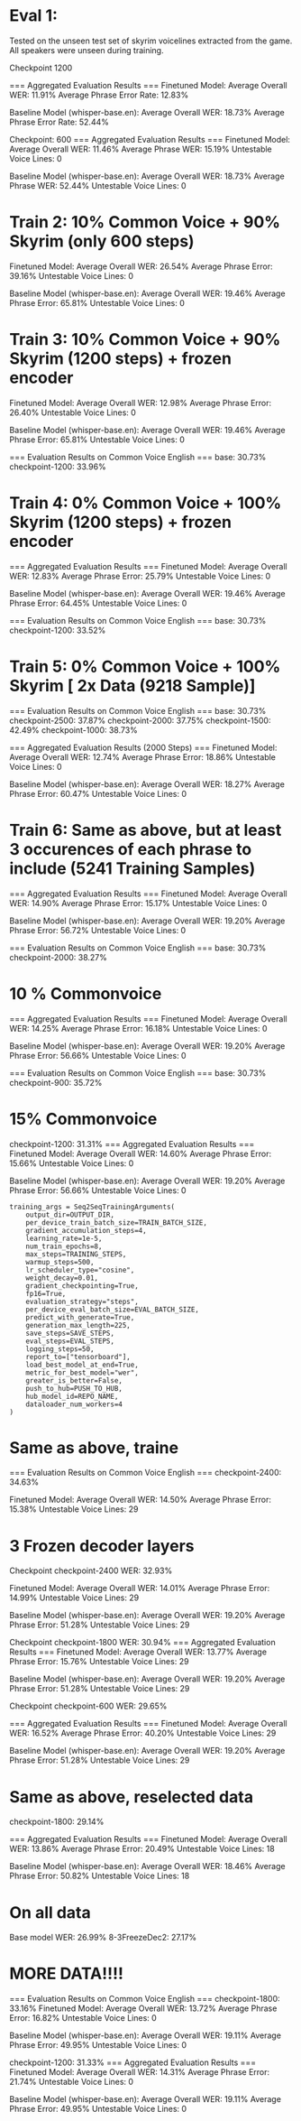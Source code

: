 # Eval 1: 

Tested on the unseen test set of skyrim voicelines extracted from the game. All speakers were unseen during training.

Checkpoint 1200

=== Aggregated Evaluation Results ===
Finetuned Model:
  Average Overall WER: 11.91%
  Average Phrase Error Rate: 12.83%

Baseline Model (whisper-base.en):
  Average Overall WER: 18.73%
  Average Phrase Error Rate: 52.44%

Checkpoint: 600
=== Aggregated Evaluation Results ===
Finetuned Model:
  Average Overall WER: 11.46%
  Average Phrase WER: 15.19%
  Untestable Voice Lines: 0

Baseline Model (whisper-base.en):
  Average Overall WER: 18.73%
  Average Phrase WER: 52.44%
  Untestable Voice Lines: 0

# Train 2: 10% Common Voice + 90% Skyrim (only 600 steps)

Finetuned Model:
  Average Overall WER: 26.54%
  Average Phrase Error: 39.16%
  Untestable Voice Lines: 0

Baseline Model (whisper-base.en):
  Average Overall WER: 19.46%
  Average Phrase Error: 65.81%
  Untestable Voice Lines: 0

# Train 3: 10% Common Voice + 90% Skyrim (1200 steps) + frozen encoder

Finetuned Model:
  Average Overall WER: 12.98%
  Average Phrase Error: 26.40%
  Untestable Voice Lines: 0

Baseline Model (whisper-base.en):
  Average Overall WER: 19.46%
  Average Phrase Error: 65.81%
  Untestable Voice Lines: 0

=== Evaluation Results on Common Voice English ===
base: 30.73%
checkpoint-1200: 33.96%

# Train 4: 0% Common Voice + 100% Skyrim (1200 steps) + frozen encoder


=== Aggregated Evaluation Results ===
Finetuned Model:
  Average Overall WER: 12.83%
  Average Phrase Error: 25.79%
  Untestable Voice Lines: 0

Baseline Model (whisper-base.en):
  Average Overall WER: 19.46%
  Average Phrase Error: 64.45%
  Untestable Voice Lines: 0

=== Evaluation Results on Common Voice English ===
base: 30.73%
checkpoint-1200: 33.52%

# Train 5: 0% Common Voice + 100% Skyrim [ 2x Data (9218 Sample)]
=== Evaluation Results on Common Voice English ===
base: 30.73%
checkpoint-2500: 37.87%
checkpoint-2000: 37.75%
checkpoint-1500: 42.49%
checkpoint-1000: 38.73%

=== Aggregated Evaluation Results (2000 Steps) ===
Finetuned Model:
  Average Overall WER: 12.74%
  Average Phrase Error: 18.86%
  Untestable Voice Lines: 0

Baseline Model (whisper-base.en):
  Average Overall WER: 18.27%
  Average Phrase Error: 60.47%
  Untestable Voice Lines: 0

# Train 6: Same as above, but at least 3 occurences of each phrase to include (5241 Training Samples)

=== Aggregated Evaluation Results ===
Finetuned Model:
  Average Overall WER: 14.90%
  Average Phrase Error: 15.17%
  Untestable Voice Lines: 0

Baseline Model (whisper-base.en):
  Average Overall WER: 19.20%
  Average Phrase Error: 56.72%
  Untestable Voice Lines: 0

=== Evaluation Results on Common Voice English ===
base: 30.73%
checkpoint-2000: 38.27%

# 10 % Commonvoice
=== Aggregated Evaluation Results ===
Finetuned Model:
  Average Overall WER: 14.25%
  Average Phrase Error: 16.18%
  Untestable Voice Lines: 0

Baseline Model (whisper-base.en):
  Average Overall WER: 19.20%
  Average Phrase Error: 56.66%
  Untestable Voice Lines: 0

=== Evaluation Results on Common Voice English ===
base: 30.73%
checkpoint-900: 35.72%

# 15% Commonvoice
checkpoint-1200: 31.31%
=== Aggregated Evaluation Results ===
Finetuned Model:
  Average Overall WER: 14.60%
  Average Phrase Error: 15.66%
  Untestable Voice Lines: 0

Baseline Model (whisper-base.en):
  Average Overall WER: 19.20%
  Average Phrase Error: 56.66%
  Untestable Voice Lines: 0
  
    training_args = Seq2SeqTrainingArguments(
        output_dir=OUTPUT_DIR,
        per_device_train_batch_size=TRAIN_BATCH_SIZE,
        gradient_accumulation_steps=4,
        learning_rate=1e-5,
        num_train_epochs=8,
        max_steps=TRAINING_STEPS,
        warmup_steps=500,
        lr_scheduler_type="cosine",
        weight_decay=0.01,
        gradient_checkpointing=True,
        fp16=True,
        evaluation_strategy="steps",
        per_device_eval_batch_size=EVAL_BATCH_SIZE,
        predict_with_generate=True,
        generation_max_length=225,
        save_steps=SAVE_STEPS,
        eval_steps=EVAL_STEPS,
        logging_steps=50,
        report_to=["tensorboard"],
        load_best_model_at_end=True,
        metric_for_best_model="wer",
        greater_is_better=False,
        push_to_hub=PUSH_TO_HUB,
        hub_model_id=REPO_NAME,
        dataloader_num_workers=4
    )

# Same as above, traine
=== Evaluation Results on Common Voice English ===
checkpoint-2400: 34.63%

Finetuned Model:
  Average Overall WER: 14.50%
  Average Phrase Error: 15.38%
  Untestable Voice Lines: 29

# 3 Frozen decoder layers 
Checkpoint checkpoint-2400 WER: 32.93%

Finetuned Model:
  Average Overall WER: 14.01%
  Average Phrase Error: 14.99%
  Untestable Voice Lines: 29

Baseline Model (whisper-base.en):
  Average Overall WER: 19.20%
  Average Phrase Error: 51.28%
  Untestable Voice Lines: 29


Checkpoint checkpoint-1800 WER: 30.94%
=== Aggregated Evaluation Results ===
Finetuned Model:
  Average Overall WER: 13.77%
  Average Phrase Error: 15.76%
  Untestable Voice Lines: 29

Baseline Model (whisper-base.en):
  Average Overall WER: 19.20%
  Average Phrase Error: 51.28%
  Untestable Voice Lines: 29

Checkpoint checkpoint-600 WER: 29.65%

=== Aggregated Evaluation Results ===
Finetuned Model:
  Average Overall WER: 16.52%
  Average Phrase Error: 40.20%
  Untestable Voice Lines: 29

Baseline Model (whisper-base.en):
  Average Overall WER: 19.20%
  Average Phrase Error: 51.28%
  Untestable Voice Lines: 29

# Same as above, reselected data
checkpoint-1800: 29.14%

=== Aggregated Evaluation Results ===
Finetuned Model:
  Average Overall WER: 13.86%
  Average Phrase Error: 20.49%
  Untestable Voice Lines: 18

Baseline Model (whisper-base.en):
  Average Overall WER: 18.46%
  Average Phrase Error: 50.82%
  Untestable Voice Lines: 18

# On all data
Base model WER: 26.99%
8-3FreezeDec2: 27.17%

# MORE DATA!!!!
=== Evaluation Results on Common Voice English ===
checkpoint-1800: 33.16%
Finetuned Model:
  Average Overall WER: 13.72%
  Average Phrase Error: 16.82%
  Untestable Voice Lines: 0

Baseline Model (whisper-base.en):
  Average Overall WER: 19.11%
  Average Phrase Error: 49.95%
  Untestable Voice Lines: 0


checkpoint-1200: 31.33%
=== Aggregated Evaluation Results ===
Finetuned Model:
  Average Overall WER: 14.31%
  Average Phrase Error: 21.74%
  Untestable Voice Lines: 0

Baseline Model (whisper-base.en):
  Average Overall WER: 19.11%
  Average Phrase Error: 49.95%
  Untestable Voice Lines: 0